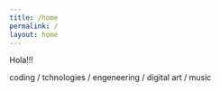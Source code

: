 ```yaml
---
title: /home
permalink: /
layout: home
---
```



Hola!!!

coding / tchnologies / engeneering / digital art / music
